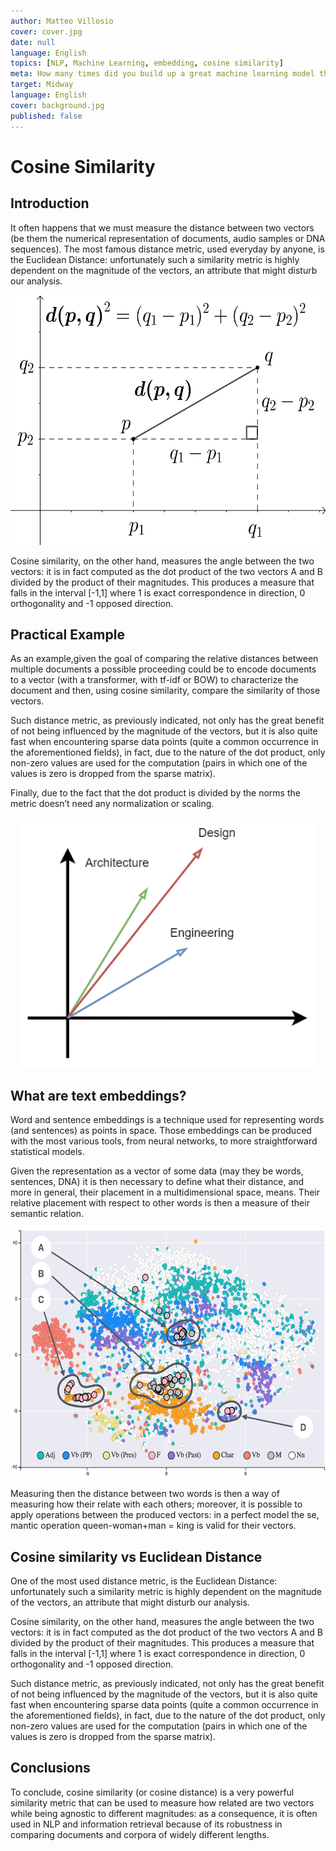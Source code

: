```yaml
---
author: Matteo Villosio
cover: cover.jpg
date: null
language: English
topics: [NLP, Machine Learning, embedding, cosine similarity]
meta: How many times did you build up a great machine learning model that never seen the light? This is the right article for you!
target: Midway
language: English
cover: background.jpg
published: false
---
```


# Cosine Similarity

## Introduction

It often happens that we must measure the distance between two vectors (be them the numerical representation of documents, audio samples or DNA sequences). The most famous distance metric, used everyday by anyone, is the Euclidean Distance: unfortunately such a similarity metric is highly dependent on the magnitude of the vectors, an attribute that might disturb our analysis.

<p align="center">
  <img src="./euclidean_distance_2d.png" height="400px" width="auto" alt="epistemic-vs-aleatoric"/>
</p>

Cosine similarity, on the other hand, measures the angle between the two vectors: it is in fact computed as the dot product of the two vectors A and B divided by the product of their magnitudes. This produces a measure that falls in the interval [-1,1] where 1 is exact correspondence in direction, 0 orthogonality and -1 opposed direction.

## Practical Example

As an example,given the goal of comparing the relative distances between multiple documents a possible proceeding could be to encode documents to a vector (with a transformer, with tf-idf or BOW) to characterize the document and then, using cosine similarity, compare the similarity of those vectors.

Such distance metric, as previously indicated, not only has the great benefit of not being influenced by the magnitude of the vectors, but it is also quite fast when encountering sparse data points (quite a common occurrence in the aforementioned fields), in fact, due to the nature of the dot product, only non-zero values are used for the computation (pairs in which one of the values is zero is dropped from the sparse matrix).

Finally, due to the fact that the dot product is divided by the norms the metric doesn’t need any normalization or scaling.

<p align="center">
  <img src="./topic_vectors.png" height="400px" width="auto" alt="epistemic-vs-aleatoric"/>
</p>

## What are text embeddings?

Word and sentence embeddings is a technique used for representing words (and sentences) as points in space. Those embeddings can be produced with the most various tools, from neural networks, to more straightforward statistical models.

Given the representation as a vector of some data (may they be words, sentences, DNA) it is then necessary to define what their distance, and more in general, their placement in a multidimensional space, means. Their relative placement with respect to other words is then a measure of their semantic relation.

<p align="center">
  <img src="./embedding_viz.png" height="400px" width="auto" alt="epistemic-vs-aleatoric"/>
</p>

Measuring then the distance between two words is then a way of measuring how their relate with each others; moreover, it is possible to apply operations between the produced vectors: in a perfect model the se, mantic operation queen-woman+man = king is valid for their vectors.

## Cosine similarity vs Euclidean Distance

One of the most used distance metric, is the Euclidean Distance: unfortunately such a similarity metric is highly dependent on the magnitude of the vectors, an attribute that might disturb our analysis.

Cosine similarity, on the other hand, measures the angle between the two vectors: it is in fact computed as the dot product of the two vectors A and B divided by the product of their magnitudes. This produces a measure that falls in the interval [-1,1] where 1 is exact correspondence in direction, 0 orthogonality and -1 opposed direction.

Such distance metric, as previously indicated, not only has the great benefit of not being influenced by the magnitude of the vectors, but it is also quite fast when encountering sparse data points (quite a common occurrence in the aforementioned fields), in fact, due to the nature of the dot product, only non-zero values are used for the computation (pairs in which one of the values is zero is dropped from the sparse matrix).

## Conclusions

To conclude, cosine similarity (or cosine distance) is a very powerful similarity metric that can be used to measure how related are two vectors while being agnostic to different magnitudes: as a consequence, it is often used in NLP and information retrieval because of its robustness in comparing documents and corpora of widely different lengths.